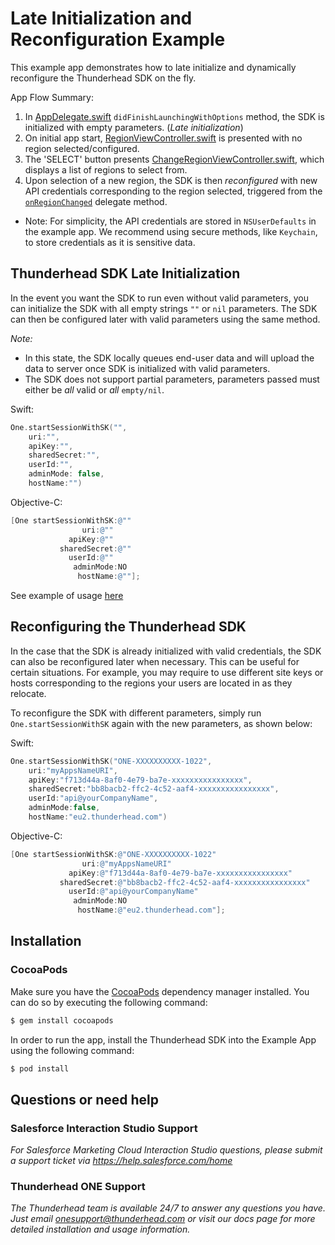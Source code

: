 # Late Initialization and Reconfiguration Example 

This example app demonstrates how to late initialize and dynamically reconfigure the Thunderhead SDK on the fly.

App Flow Summary:
1. In [AppDelegate.swift](https://github.com/thunderheadone/one-sdk-ios/blob/master/examples/dynamic-initialization-example/Dynamic%20Initialization%20Example/Dynamic%20Initialization%20Example/AppDelegate.swift#L46) `didFinishLaunchingWithOptions` method, the SDK is initialized with empty parameters. (*Late initialization*)
2. On initial app start, [RegionViewController.swift](https://github.com/thunderheadone/one-sdk-ios/blob/master/examples/dynamic-initialization-example/Dynamic%20Initialization%20Example/Dynamic%20Initialization%20Example/RegionViewController.swift) is presented with no region selected/configured.  
3. The 'SELECT' button presents [ChangeRegionViewController.swift](https://github.com/thunderheadone/one-sdk-ios/blob/master/examples/dynamic-initialization-example/Dynamic%20Initialization%20Example/Dynamic%20Initialization%20Example/ChangeRegionViewController.swift), which displays a list of regions to select from.
4. Upon selection of a new region, the SDK is then *reconfigured* with new API credentials corresponding to the region selected, triggered from the [`onRegionChanged`](https://github.com/thunderheadone/one-sdk-ios/blob/master/examples/dynamic-initialization-example/Dynamic%20Initialization%20Example/Dynamic%20Initialization%20Example/RegionViewController.swift#L93) delegate method.  
- Note: For simplicity, the API credentials are stored in `NSUserDefaults` in the example app.  We recommend using secure methods, like `Keychain`, to store credentials as it is sensitive data.

## Thunderhead SDK Late Initialization

In the event you want the SDK to run even without valid parameters, you can initialize the SDK with all empty strings `""` or `nil` parameters.  The SDK can then be configured later with valid parameters using the same method.

*Note:*
- In this state, the SDK locally queues end-user data and will upload the data to server once SDK is initialized with valid parameters.
- The SDK does not support partial parameters, parameters passed must either be *all* valid or *all* `empty/nil`.
    
Swift:
```swift
One.startSessionWithSK("",
    uri:"",
    apiKey:"",
    sharedSecret:"",
    userId:"",
    adminMode: false,
    hostName:"")
```

Objective-C:
```objective-c
[One startSessionWithSK:@""
                uri:@""
             apiKey:@""
           sharedSecret:@""
             userId:@""
              adminMode:NO
               hostName:@""];
```
See example of usage [here]( https://github.com/thunderheadone/one-sdk-ios/blob/master/examples/dynamic-initialization-example/Dynamic%20Initialization%20Example/Dynamic%20Initialization%20Example/AppDelegate.swift#L31)

## Reconfiguring the Thunderhead SDK

In the case that the SDK is already initialized with valid credentials, the SDK can also be reconfigured later when necessary. This can be useful for certain situations.  For example, you may require to use different site keys or hosts corresponding to the regions your users are located in as they relocate.

To reconfigure the SDK with different parameters, simply run `One.startSessionWithSK` again with the new parameters, as shown below:

Swift:
```swift
One.startSessionWithSK("ONE-XXXXXXXXXX-1022",
    uri:"myAppsNameURI",
    apiKey:"f713d44a-8af0-4e79-ba7e-xxxxxxxxxxxxxxxx",
    sharedSecret:"bb8bacb2-ffc2-4c52-aaf4-xxxxxxxxxxxxxxxx",
    userId:"api@yourCompanyName",
    adminMode:false,
    hostName:"eu2.thunderhead.com")
```

Objective-C:
```objective-c
[One startSessionWithSK:@"ONE-XXXXXXXXXX-1022"
                uri:@"myAppsNameURI"
             apiKey:@"f713d44a-8af0-4e79-ba7e-xxxxxxxxxxxxxxxx"
           sharedSecret:@"bb8bacb2-ffc2-4c52-aaf4-xxxxxxxxxxxxxxxx"
             userId:@"api@yourCompanyName"
              adminMode:NO
               hostName:@"eu2.thunderhead.com"];
```

## Installation

### CocoaPods

Make sure you have the [CocoaPods](http://cocoapods.org) dependency manager installed. You can do so by executing the following command:

```sh
$ gem install cocoapods
```

In order to run the app, install the Thunderhead SDK into the Example App using the following command:

```sh
$ pod install
```

## Questions or need help

### Salesforce Interaction Studio Support
_For Salesforce Marketing Cloud Interaction Studio questions, please submit a support ticket via https://help.salesforce.com/home_

### Thunderhead ONE Support
_The Thunderhead team is available 24/7 to answer any questions you have. Just email [onesupport@thunderhead.com](mailto:onesupport@thunderhead.com) or visit our docs page for more detailed installation and usage information._

